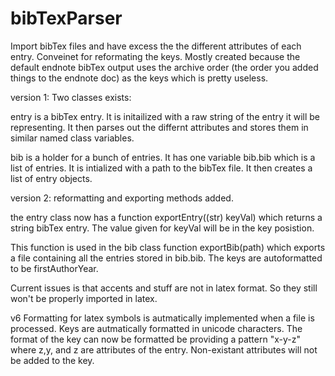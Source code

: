 # bibTexParser
Import bibTex files and have excess the the different attributes of each entry. Conveinet for reformating the keys. Mostly created because the default endnote bibTex output uses the archive order (the order you added things to the endnote doc) as the keys which is pretty useless.

version 1: Two classes exists:

entry is a bibTex entry. It is initailized with a raw string of the entry it will be representing. It then parses out the differnt attributes and stores them in similar named class variables.

bib is a holder for a bunch of entries. It has one variable bib.bib which is a list of entries. It is intialized with a path to the bibTex file. It then creates a list of entry objects.

version 2: reformatting and exporting methods added.

the entry class now has a function exportEntry((str) keyVal) which returns a string bibTex entry. The value given for keyVal will be in the key posistion.

This function is used in the bib class function exportBib(path) which exports a file containing all the entries stored in bib.bib. The keys are autoformatted to be firstAuthorYear. 

Current issues is that accents and stuff are not in latex format. So they still won't be properly imported in latex. 

v6
Formatting for latex symbols is autmatically implemented when a file is processed. Keys are autmatically formatted in unicode characters. The format of the key can now be formatted be providing a pattern "x-y-z" where z,y, and z are attributes of the entry. Non-existant attributes will not be added to the key. 

